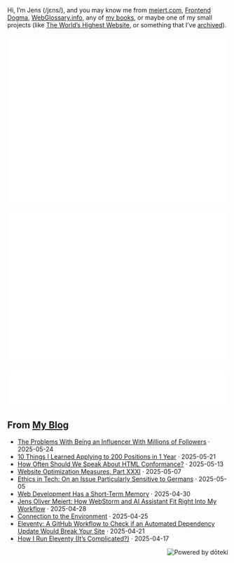 Hi, I’m Jens (/jɛns/), and you may know me from [meiert.com](https://meiert.com/), [Frontend Dogma](https://frontenddogma.com/), [WebGlossary.info](https://webglossary.info/), any of [my books](https://www.goodreads.com/author/list/13623828.Jens_Oliver_Meiert), or maybe one of my small projects (like [The World’s Highest Website](https://worlds-highest-website.com/), or something that I’ve [archived](https://mirrors.meiert.org/)).

<!-- Metrics -->

[![Jens’s stats as per Metrics.](github-metrics.svg)](https://github.com/lowlighter/metrics)

[![Jens’s calendar.](github-metrics.plugin.isocalendar.fullyear.svg)](https://github.com/lowlighter/metrics/blob/master/source/plugins/isocalendar/README.md)

[![Jens’s facts.](github-metrics.plugin.habits.facts.svg)](https://github.com/lowlighter/metrics/blob/master/source/plugins/habits/README.md)

<!-- dōteki -->

<!-- blog start -->
## From [My Blog](https://meiert.com/)

- [The Problems With Being an Influencer With Millions of Followers](https://meiert.com/blog/influencer-problems/) · 2025-05-24
- [10 Things I Learned Applying to 200 Positions in 1 Year](https://meiert.com/blog/200-applications-in-1-year/) · 2025-05-21
- [How Often Should We Speak About HTML Conformance?](https://meiert.com/blog/speaking-about-html-conformance/) · 2025-05-13
- [Website Optimization Measures, Part XXXI](https://meiert.com/blog/optimization-measures-31/) · 2025-05-07
- [Ethics in Tech: On an Issue Particularly Sensitive to Germans](https://meiert.com/blog/on-an-ethical-issue/) · 2025-05-05
- [Web Development Has a Short-Term Memory](https://meiert.com/blog/short-term-memory/) · 2025-04-30
- [Jens Oliver Meiert: How WebStorm and AI Assistant Fit Right Into My Workflow](https://blog.jetbrains.com/webstorm/2025/04/jens-oliver-meiert-how-webstorm-and-ai-assistant-fit-right-into-my-workflow/) · 2025-04-28
- [Connection to the Environment](https://meiert.com/blog/connection-to-the-environment/) · 2025-04-25
- [Eleventy: A GitHub Workflow to Check if an Automated Dependency Update Would Break Your Site](https://meiert.com/blog/eleventy-github-workflow/) · 2025-04-21
- [How I Run Eleventy (It’s Complicated?)](https://meiert.com/blog/how-i-run-eleventy/) · 2025-04-17
<!-- blog end -->

<a href="https://doteki.org"><img src="https://img.shields.io/badge/powered_by-d%C5%8Dteki-0?style=flat-square&labelColor=202b2d&color=5E936C" align="right" alt="Powered by dōteki"></a>
